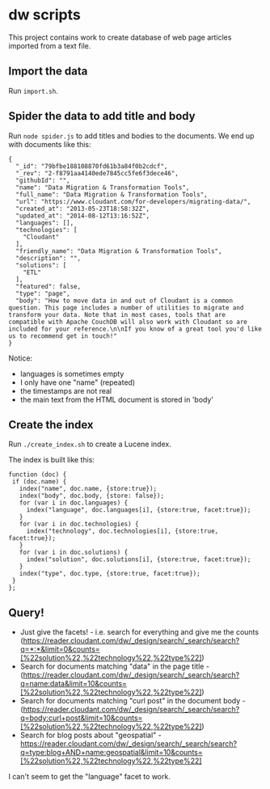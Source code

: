 # dw scripts

This project contains work to create database of web page articles imported from a text file.

## Import the data

Run `import.sh`.

## Spider the data to add title and body

Run `node spider.js` to add titles and bodies to the documents. We end up with documents like this:

```
{
  "_id": "79bfbe188108870fd61b3a84f0b2cdcf",
  "_rev": "2-f8791aa4140ede7845cc5fe6f3dece46",
  "githubId": "",
  "name": "Data Migration & Transformation Tools",
  "full_name": "Data Migration & Transformation Tools",
  "url": "https://www.cloudant.com/for-developers/migrating-data/",
  "created_at": "2013-05-23T18:58:32Z",
  "updated_at": "2014-08-12T13:16:52Z",
  "languages": [],
  "technologies": [
    "Cloudant"
  ],
  "friendly_name": "Data Migration & Transformation Tools",
  "description": "",
  "solutions": [
    "ETL"
  ],
  "featured": false,
  "type": "page",
  "body": "How to move data in and out of Cloudant is a common question. This page includes a number of utilities to migrate and transform your data. Note that in most cases, tools that are compatible with Apache CouchDB will also work with Cloudant so are included for your reference.\n\nIf you know of a great tool you'd like us to recommend get in touch!"
}

```

Notice:
* languages is sometimes empty
* I only have one "name" (repeated)
* the timestamps are not real
* the main text from the HTML document is stored in 'body'

## Create the index

Run `./create_index.sh` to create a Lucene index.

The index is built like this:

```
function (doc) {
 if (doc.name) {
   index("name", doc.name, {store:true});
   index("body", doc.body, {store: false});
   for (var i in doc.languages) {
     index("language", doc.languages[i], {store:true, facet:true});
   }  
   for (var i in doc.technologies) {
     index("technology", doc.technologies[i], {store:true, facet:true});
   }
   for (var i in doc.solutions) {
     index("solution", doc.solutions[i], {store:true, facet:true});
   }
   index("type", doc.type, {store:true, facet:true});
 }
};
```

## Query!

* Just give the facets! - i.e. search for everything and give me the counts (https://reader.cloudant.com/dw/_design/search/_search/search?q=*:*&limit=0&counts=[%22solution%22,%22technology%22,%22type%22])
* Search for documents matching "data" in the page title - (https://reader.cloudant.com/dw/_design/search/_search/search?q=name:data&limit=10&counts=[%22solution%22,%22technology%22,%22type%22])
* Search for documents matching "curl post" in the document body - (https://reader.cloudant.com/dw/_design/search/_search/search?q=body:curl+post&limit=10&counts=[%22solution%22,%22technology%22,%22type%22])
* Search for blog posts about "geospatial" - https://reader.cloudant.com/dw/_design/search/_search/search?q=type:blog+AND+name:geospatial&limit=10&counts=[%22solution%22,%22technology%22,%22type%22]

I can't seem to get the "language" facet to work.

